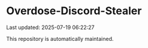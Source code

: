 # Overdose-Discord-Stealer

Last updated: 2025-07-19 06:22:27

This repository is automatically maintained.
